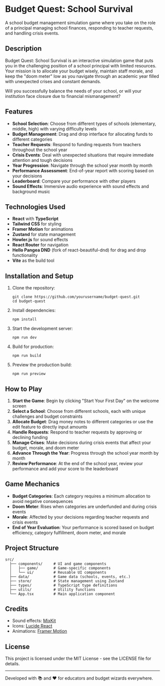 # Budget Quest: School Survival

A school budget management simulation game where you take on the role of a principal managing school finances, responding to teacher requests, and handling crisis events.

## Description

Budget Quest: School Survival is an interactive simulation game that puts you in the challenging position of a school principal with limited resources. Your mission is to allocate your budget wisely, maintain staff morale, and keep the "doom meter" low as you navigate through an academic year filled with unexpected crises and constant demands.

Will you successfully balance the needs of your school, or will your institution face closure due to financial mismanagement?

## Features

- **School Selection**: Choose from different types of schools (elementary, middle, high) with varying difficulty levels
- **Budget Management**: Drag and drop interface for allocating funds to different categories
- **Teacher Requests**: Respond to funding requests from teachers throughout the school year
- **Crisis Events**: Deal with unexpected situations that require immediate attention and tough decisions
- **Year Progression**: Navigate through the school year month by month
- **Performance Assessment**: End-of-year report with scoring based on your decisions
- **Leaderboard**: Compare your performance with other players
- **Sound Effects**: Immersive audio experience with sound effects and background music

## Technologies Used

- **React** with **TypeScript**
- **Tailwind CSS** for styling
- **Framer Motion** for animations
- **Zustand** for state management
- **Howler.js** for sound effects
- **React Router** for navigation
- **Hello Pangea DND** (fork of react-beautiful-dnd) for drag and drop functionality
- **Vite** as the build tool

## Installation and Setup

1. Clone the repository:
   ```
   git clone https://github.com/yourusername/budget-quest.git
   cd budget-quest
   ```

2. Install dependencies:
   ```
   npm install
   ```

3. Start the development server:
   ```
   npm run dev
   ```

4. Build for production:
   ```
   npm run build
   ```

5. Preview the production build:
   ```
   npm run preview
   ```

## How to Play

1. **Start the Game**: Begin by clicking "Start Your First Day" on the welcome screen
2. **Select a School**: Choose from different schools, each with unique challenges and budget constraints
3. **Allocate Budget**: Drag money notes to different categories or use the edit feature to directly input amounts
4. **Handle Requests**: Respond to teacher requests by approving or declining funding
5. **Manage Crises**: Make decisions during crisis events that affect your budget, morale, and doom meter
6. **Advance Through the Year**: Progress through the school year month by month
7. **Review Performance**: At the end of the school year, review your performance and add your score to the leaderboard

## Game Mechanics

- **Budget Categories**: Each category requires a minimum allocation to avoid negative consequences
- **Doom Meter**: Rises when categories are underfunded and during crisis events
- **Morale**: Affected by your decisions regarding teacher requests and crisis events
- **End of Year Evaluation**: Your performance is scored based on budget efficiency, category fulfillment, doom meter, and morale

## Project Structure

```
src/
  ├── components/     # UI and game components
  │   ├── game/       # Game-specific components
  │   └── ui/         # Reusable UI components
  ├── data/           # Game data (schools, events, etc.)
  ├── store/          # State management using Zustand
  ├── types/          # TypeScript type definitions
  ├── utils/          # Utility functions
  └── App.tsx         # Main application component
```

## Credits

- Sound effects: [MixKit](https://mixkit.co/)
- Icons: [Lucide React](https://lucide.dev/docs/lucide-react)
- Animations: [Framer Motion](https://www.framer.com/motion/)

## License

This project is licensed under the MIT License - see the LICENSE file for details.

---

Developed with 📚 and ❤️ for educators and budget wizards everywhere.
